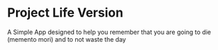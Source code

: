 
# Project Life Version

A Simple App designed to help you remember that you are going to die (memento mori) and to not waste the day
